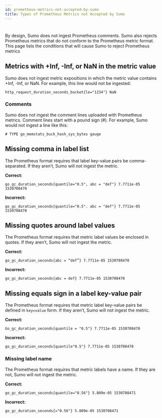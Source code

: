 ```yaml
---
id: prometheus-metrics-not-accepted-by-sumo
title: Types of Prometheus Metrics not Accepted by Sumo
---
```


#

By design, Sumo does not ingest Prometheus comments. Sumo also rejects Prometheus metrics that do not conform to the Prometheus metric format. This page lists the conditions that will cause Sumo to reject Prometheus metrics

## Metrics with +Inf, -Inf, or NaN in the metric value

Sumo does not ingest metric expositions in which the metric value contains +Inf, -Inf, or NaN. For example, this line would not be ingested:

```
http_request_duration_seconds_bucket{le="1234"} NaN
```

### Comments

Sumo does not ingest the comment lines uploaded with Prometheus metrics. Comment lines start with a pound sign (#). For example, Sumo would not ingest a line like this:

```
# TYPE go_memstats_buck_hash_sys_bytes gauge
```

## Missing comma in label list

The Prometheus format requires that label key-value pairs be comma-separated. If they aren’t, Sumo will not ingest the metric.   

**Correct:**

```
go_gc_duration_seconds{quantile="0.5", abc = "def"} 7.7711e-05 1530708470
```

**Incorrect:**

```
go_gc_duration_seconds{quantile="0.5". abc = "def"} 7.7711e-05 1530708470
```

## Missing quotes around label values 

The Prometheus format requires that metric label values be enclosed in quotes. If they aren’t, Sumo will not ingest the metric.   

**Correct:**  

```
go_gc_duration_seconds{abc = “def”} 7.7711e-05 1530708470
```

**Incorrect:**

```
go_gc_duration_seconds{abc = def} 7.7711e-05 1530708470
```

## Missing equals sign in a label key-value pair

The Prometheus format requires that metric label key-value pairs be defined in `key=value` form. If they aren’t, Sumo will not ingest the metric.   

**Correct:**  

```
Go_gc_duration_seconds{quantile = "0.5"} 7.7711e-05 1530708470
```

**Incorrect:**

```
go_gc_duration_seconds{quantile"0.5"} 7.7711e-05 1530708470
```

### Missing label name

The Prometheus format requires that metric labels have a name. If they are not, Sumo will not ingest the metric.   

**Correct:**  

```
go_gc_duration_seconds{quantile="0.56"} 5.809e-05 1530708471
```

**Incorrect:**  

```
go_gc_duration_seconds{="0.56"} 5.809e-05 1530708471
```

